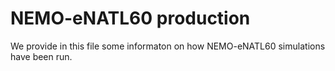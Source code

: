 #  NEMO-eNATL60 production 

We provide in this file some informaton on how NEMO-eNATL60 simulations have been run. 
